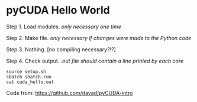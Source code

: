 # pyCUDA Hello World

Step 1. Load modules. *only necessary one time*

Step 2. Make file. *only necessary if changes were made to the Python code*

Step 3. Nothing. [no compiling necessary?!?]

Step 4. Check output. *.out file should contain a line printed by each core*

```
source setup.sh
sbatch sbatch.run
cat cuda_hello.out
```
Code from: https://github.com/davad/pyCUDA-intro
